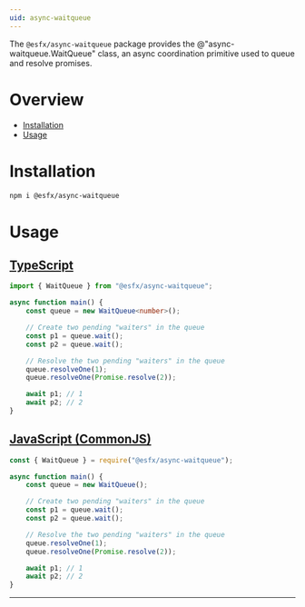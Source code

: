 ```yaml
---
uid: async-waitqueue
---
```


The `@esfx/async-waitqueue` package provides the @"async-waitqueue.WaitQueue" class, an async coordination primitive used to queue and resolve promises.

# Overview

* [Installation](#installation)
* [Usage](#usage)

# Installation

```sh
npm i @esfx/async-waitqueue
```

# Usage

## [TypeScript](#tab/ts)
```ts
import { WaitQueue } from "@esfx/async-waitqueue";

async function main() {
    const queue = new WaitQueue<number>();

    // Create two pending "waiters" in the queue
    const p1 = queue.wait();
    const p2 = queue.wait();

    // Resolve the two pending "waiters" in the queue
    queue.resolveOne(1);
    queue.resolveOne(Promise.resolve(2));

    await p1; // 1
    await p2; // 2
}
```

## [JavaScript (CommonJS)](#tab/js)
```js
const { WaitQueue } = require("@esfx/async-waitqueue");

async function main() {
    const queue = new WaitQueue();

    // Create two pending "waiters" in the queue
    const p1 = queue.wait();
    const p2 = queue.wait();

    // Resolve the two pending "waiters" in the queue
    queue.resolveOne(1);
    queue.resolveOne(Promise.resolve(2));

    await p1; // 1
    await p2; // 2
}
```

***